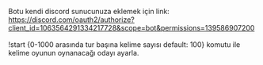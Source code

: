 Botu kendi discord sunucunuza eklemek için link: https://discord.com/oauth2/authorize?client_id=1063564291334217728&scope=bot&permissions=139586907200 <br><br>
!start {0-1000 arasında tur başına kelime sayısı default: 100} komutu ile kelime oyunun oynanacağı odayı ayarla.
